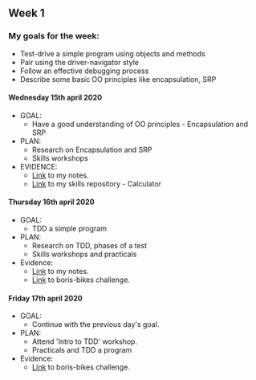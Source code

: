 ## Week 1

### My goals for the week:

* Test-drive a simple program using objects and methods
* Pair using the driver-navigator style
* Follow an effective debugging process
* Describe some basic OO principles like encapsulation, SRP

#### Wednesday 15th april 2020

* GOAL: 
   * Have a good understanding of OO principles - Encapsulation and SRP
* PLAN:
   * Research on Encapsulation and SRP
   * Skills workshops
* EVIDENCE:
   * [Link](https://github.com/mbrad26/MyLearningTracker/blob/master/notes_to_self/week1_notes.md) to my notes.
   * [Link](https://github.com/mbrad26/calculator) to my skills repository - Calculator 

#### Thursday 16th april 2020

* GOAL:
  * TDD a simple program
* PLAN:
  * Research on TDD, phases of a test
  * Skills workshops and practicals
* Evidence:
  * [Link](https://github.com/mbrad26/MyLearningTracker/blob/master/notes_to_self/week1_notes.md) to my notes.
  * [Link](https://github.com/mbrad26/boris-bikes) to boris-bikes challenge.

#### Friday 17th april 2020

* GOAL:
  * Continue with the previous day's goal.
* PLAN:
  * Attend 'Intro to TDD' workshop.
  * Practicals and TDD a program
* Evidence:
  * [Link](https://github.com/mbrad26/boris-bikes) to boris-bikes challenge.
